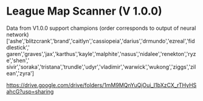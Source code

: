 # League Map Scanner (V 1.0.0)


Data from V1.0.0
support champions (order corresponds to output of neural network)
['ashe','blitzcrank','brand','caitlyn','cassiopeia','darius','drmundo','ezreal','fiddlestick','
garen','graves','jax','karthus','kayle','malphite','nasus','nidalee','renekton','ryze','shen','
sivir','soraka','tristana','trundle','udyr','vladimir','warwick','wukong','ziggs','zilean','zyra']

https://drive.google.com/drive/folders/1mM9MQnYuQjOui_I1bXzCX_rTHyHSahcG?usp=sharing

<!--stackedit_data:
eyJoaXN0b3J5IjpbOTA3MzMyOTI3XX0=
-->